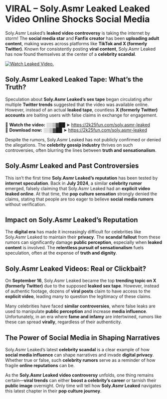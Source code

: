 # VIRAL – Soly.Asmr Leaked Leaked Video Online Shocks Social Media 

Soly.Asmr Leaked’s **leaked video controversy** is taking the internet by storm! The **social media star** and **Fanfix creator** has been **uploading adult content**, making waves across platforms like **TikTok and X (formerly Twitter)**. Known for consistently posting **viral content**, Soly.Asmr Leaked has now found themselves at the center of a **celebrity scandal**.  

[![Watch Leaked Video.](https://miro.medium.com/v2/resize:fit:828/format:webp/1*cilzJN44JGOrTw9NJCrNHA.gif "Watch Leaked Video")](https://2k25fun.com/soly.asmr-leaked)

## **Soly.Asmr Leaked Leaked Tape: What’s the Truth?**  
Speculation about **Soly.Asmr Leaked’s sex tape** began circulating after multiple **Twitter trends** suggested that the video was available online. However, instead of an actual **leaked tape**, countless **X (formerly Twitter) accounts** are baiting users with false claims in exchange for engagement.  

🔹 **Watch the video:** ░░▒▓██ ➤ https://2k25fun.com/soly.asmr-leaked  
🔹 **Download now:** ░░▒▓██ ➤ https://2k25fun.com/soly.asmr-leaked  

Despite the rumors, Soly.Asmr Leaked has not publicly confirmed or denied the allegations. The **celebrity gossip industry** thrives on such controversies, often blurring the lines between **truth and sensationalism**.  

## **Soly.Asmr Leaked and Past Controversies**  
This isn’t the first time **Soly.Asmr Leaked’s reputation** has been tested by **internet speculation**. Back in **July 2024**, a similar **celebrity rumor** emerged, falsely claiming that Soly.Asmr Leaked had an **explicit video leaked online**. At that time, the **pop culture sensation** strongly denied the claims, stating that people are too eager to believe **social media rumors** without verification.  

## **Impact on Soly.Asmr Leaked’s Reputation**  
The **digital era** has made it increasingly difficult for celebrities like Soly.Asmr Leaked to maintain their **privacy**. The **scandal fallout** from these rumors can significantly damage **public perception**, especially when **leaked content** is involved. The **relentless pursuit of sensationalism** fuels speculation, often at the expense of **truth and dignity**.  

## **Soly.Asmr Leaked Videos: Real or Clickbait?**  
On **September 16**, Soly.Asmr Leaked became the top **trending topic on X (formerly Twitter)** due to the supposed **leaked sex tape**. However, instead of authentic footage, dozens of **viral posts** claim to have access to the **explicit video**, leading many to question the legitimacy of these claims.  

Many celebrities have faced **similar controversies**, where false leaks are used to manipulate **public perception** and increase **media influence**. Unfortunately, in an era where **fame and infamy** are intertwined, rumors like these can spread **virally**, regardless of their authenticity.  

## **The Power of Social Media in Shaping Narratives**  
Soly.Asmr Leaked’s latest **celebrity scandal** is a clear example of how **social media influence** can shape narratives and invade **digital privacy**. Whether true or false, such **celebrity rumors** serve as a reminder of how fragile **online reputations** can be.  

As the **Soly.Asmr Leaked video controversy** unfolds, one thing remains certain—**viral trends** can either **boost a celebrity’s career** or tarnish their **public image** overnight. Only time will tell how **Soly.Asmr Leaked** navigates this latest chapter in their **pop culture journey**. 